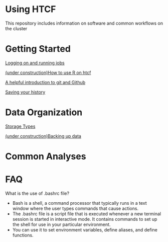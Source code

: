 # Using HTCF
This repository includes information on software and common workflows on the cluster

# <a name="documentslist"></a>Getting Started
[Logging on and running jobs](https://github.com/dbaldridge-lab/htcf/blob/main/htcf_access.md)  

[(under construction)How to use R on htcf](https://github.com/dbaldridge-lab/htcf/blob/main/using_R.md)  

[A helpful introduction to git and Github](https://gwcbi.github.io/HPC/github.html)

[Saving your history](https://github.com/dbaldridge-lab/htcf/blob/main/save_history.md)

# <a name="documentslist"></a>Data Organization
[Storage Types](https://htcf.wustl.edu/docs/storage/)

[(under construction)Backing up data](https://github.com/dbaldridge-lab/htcf/blob/main/backups.md)  

# <a name="documentslist"></a>Common Analyses

# <a name="documentslist"></a>FAQ
What is the use of .bashrc file?
* Bash is a shell, a command processor that typically runs in a text window where the user types commands that cause actions.
* The .bashrc file is a script file that is executed whenever a new terminal session is started in interactive mode. It contains commands to set up the shell for use in your particular environment.
* You can use it to set environment variables, define aliases, and define functions.

